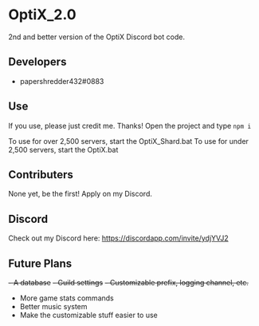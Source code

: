 # OptiX_2.0
2nd and better version of the OptiX Discord bot code.

## Developers
- papershredder432#0883

## Use
If you use, please just credit me. Thanks!
Open the project and type `npm i`

To use for over 2,500 servers, start the OptiX_Shard.bat
To use for under 2,500 servers, start the OptiX.bat

## Contributers
None yet, be the first! Apply on my Discord.

## Discord
Check out my Discord here: https://discordapp.com/invite/ydjYVJ2

## Future Plans
~~- A database~~
~~- Guild settings~~
~~- Customizable prefix, logging channel, etc.~~
- More game stats commands
- Better music system
- Make the customizable stuff easier to use
